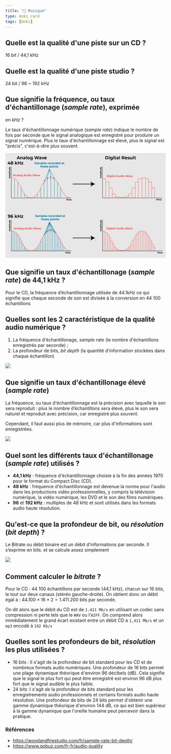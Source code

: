 ```yaml
---
title: "📇 Musique"
type: Anki card
tags: [Anki]
---
```


## Quelle est la **qualité** d'une piste sur un CD ?

<!-- notecardId: 1701640744320 -->

16 bit / 44,1 kHz

## Quelle est la **qualité** d'une piste studio ?

<!-- notecardId: 1701640744323 -->

24 bit / 96 ~ 192 kHz

## Que signifie la fréquence, ou taux d'échantillonage (_sample rate_), exprimée

en _kHz_ ?

<!-- notecardId: 1701640744330 -->

Le taux d'échantillonnage numérique (_sample rate_) indique le nombre de fois
par seconde que le signal analogique est enregistré pour produire un signal
numérique. Plus le taux d'échantillonnage est élevé, plus le signal est "précis",
c'est-à-dire plus souvent.

![](/assets/images/sample-rate.jpg)

## Que signifie un **taux d'échantillonage** (_sample rate_) de 44,1 kHz ?

<!-- notecardId: 1701640744326 -->

Pour le CD, la fréquence d’échantillonnage utilisée de 44.1kHz ce qui signifie
que chaque seconde de son est divisée à la conversion en 44 100 échantillons

## Quelles sont les 2 caractéristique de la qualité audio numérique ?

<!-- notecardId: 1701640744334 -->

1. La fréquence d'échantillonage, _sample rate_ (le nombre d'échantillons enregistrés par seconde) ;
2. La profondeur de bits, _bit depth_ (la quantité d'information stockées dans chaque échantillon)

![](https://woodandfirestudio.com/fr/sample-rate-bit-depth/001)

## Que signifie un taux d'échantillonage élevé (_sample rate_)

<!-- notecardId: 1701640744337 -->

La fréquence, ou taux d'échantillonnage est la précision avec laquelle le son sera reproduit : plus le nombre d’échantillons sera élevé, plus le son sera naturel et reproduit avec précision, car enregistré plus souvent.

Cependant, il faut aussi plus de mémoire, car plus d'informations sont enregistrées.

![](https://woodandfirestudio.com/fr/sample-rate-bit-depth/002)

## Quel sont les différents taux d'échantillonage (_sample rate_) utilisés ?

<!-- notecardId: 1701640744339 -->

- **44,1 kHz** : fréquence d'échantillonnage choisie à la fin des années 1970 pour le format du Compact Disc (CD).
- **48 kHz** : fréquence d'échantillonnage est devenue la norme pour l'audio dans les productions vidéo professionnelles, y compris la télévision numérique, la vidéo numérique, les DVD et le son des films numériques.
- **96** et **192 kHz** : multiples de 48 kHz et sont utilisés dans les formats audio haute résolution.

## Qu'est-ce que la profondeur de bit, ou _résolution_ (_bit depth_) ?

<!-- notecardId: 1701640744342 -->

Le Bitrate ou débit binaire est un débit d’informations par seconde. Il s’exprime en bits. et se calcule assez simplement

![](https://woodandfirestudio.com/fr/sample-rate-bit-depth/002)

## Comment calculer le _bitrate_ ?

<!-- notecardId: 1701640744345 -->

Pour le CD : 44 100 échantillons par seconde (44,1 kHz), chacun sur 16 bits, le tout sur deux canaux (stéréo gauche-droite). On obtient donc un débit égal à :
$44.100 \times 16 \times 2 = 1.411.200$ bits par seconde.

On dit alors que le débit du CD est de `1.411 Mb/s` en utilisant un codec sans compression ni perte tels que le `WAV` ou l’`AIFF`. On comprend alors immédiatement le grand écart existant entre un débit CD à `1,411 Mb/s` et un `mp3` encodé à `192 Kb/s`

## Quelles sont les profondeurs de bit, _résolution_ les plus utilisées ?

<!-- notecardId: 1701640744348 -->

- 16 bits : Il s'agit de la profondeur de bit standard pour les CD et de nombreux formats audio numériques. Une profondeur de 16 bits permet une plage dynamique théorique d'environ 96 décibels (dB). Cela signifie que le signal le plus fort qui peut être enregistré est environ 96 dB plus fort que le signal audible le plus faible.
- 24 bits :l s'agit de la profondeur de bits standard pour les enregistrements audio professionnels et certains formats audio haute résolution. Une profondeur de bits de 24 bits permet d'obtenir une gamme dynamique théorique d'environ 144 dB, ce qui est bien supérieur à la gamme dynamique que l'oreille humaine peut percevoir dans la pratique.

### Références

- https://woodandfirestudio.com/fr/sample-rate-bit-depth/
- https://www.qobuz.com/fr-fr/audio-quality
